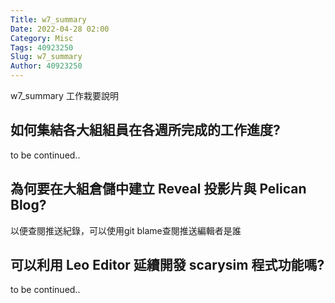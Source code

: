 ```yaml
---
Title: w7_summary
Date: 2022-04-28 02:00
Category: Misc
Tags: 40923250
Slug: w7_summary
Author: 40923250
---
```


w7_summary 工作栽要說明

<!-- PELICAN_END_SUMMARY -->

如何集結各大組組員在各週所完成的工作進度?
----
to be continued..


為何要在大組倉儲中建立 Reveal 投影片與 Pelican Blog?
----
以便查閱推送紀錄，可以使用git blame查閱推送編輯者是誰


可以利用 Leo Editor 延續開發 scarysim 程式功能嗎?
----
to be continued..